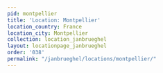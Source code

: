 ```yaml
---
pid: montpellier
title: 'Location: Montpellier'
location_country: France
location_city: Montpellier
collection: location_janbrueghel
layout: locationpage_janbrueghel
order: '038'
permalink: "/janbrueghel/locations/montpellier/"
---
```

